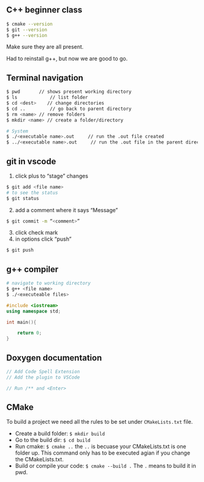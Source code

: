 ## C++ beginner class

```bash
$ cmake --version
$ git --version
$ g++ --version
```

Make sure they are all present.

Had to reinstall g++, but now we are good to go.

## Terminal navigation
```bash
$ pwd 		// shows present working directory
$ ls 			// list folder
$ cd <dest>    // change directories
$ cd ..  		// go back to parent directory
$ rm <name>	// remove folders
$ mkdir <name> // create a folder/directory

# System
$ ./<executable name>.out     // run the .out file created
$ ../<executable name>.out     // run the .out file in the parent directory
```

## git in vscode

1. click plus to “stage” changes
```bash
$ git add <file name>
# to see the status
$ git status
```
2. add a comment where it says “Message”
```bash
$ git commit -m “<comment>”
```
3. click check mark
4. in options click “push”
```bash
$ git push
```

## g++ compiler
```bash
# navigate to working directory
$ g++ <file name>
$ ./<executeable files>
```

```cpp
#include <iostream>
using namespace std;

int main(){

	return 0;
}
```

## Doxygen documentation
```cpp
// Add Code Spell Extension
// Add the plugin to VSCode

// Run /** and <Enter>
```

## CMake
To build a project we need all the rules to be set under `CMakeLists.txt` file.
- Create a build folder: `$ mkdir build`
- Go to the build dir: `$ cd build` 
- Run cmake: `$ cmake ..` the `..` is becuase your CMakeLists.txt is one folder up. This command only has to be executed agian if you change the CMakeLists.txt.
- Build or compile your code: `$ cmake --build .` The `.` means to build it in pwd.